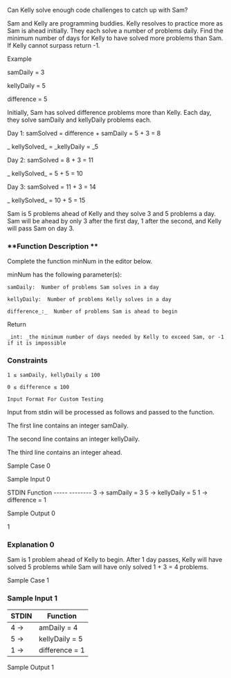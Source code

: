Can Kelly solve enough code challenges to catch up with Sam?

Sam and Kelly are programming buddies. Kelly resolves to practice more as Sam is ahead initially. They each solve a number of problems daily. Find the minimum number of days for Kelly to have solved more problems than Sam. If Kelly cannot surpass return -1.

Example

samDaily = 3

kellyDaily = 5

difference = 5

Initially, Sam has solved difference problems more than Kelly. Each day, they solve samDaily and kellyDaily problems each.

Day 1: samSolved = difference + samDaily = 5 + 3 = 8

_            kellySolved_ = _kellyDaily = _5

Day 2: samSolved = 8 + 3 = 11

_            kellySolved_ = 5 + 5 = 10

Day 3: samSolved = 11 + 3 = 14

_            kellySolved_ = 10 + 5 = 15

Sam is 5 problems ahead of Kelly and they solve 3 and 5 problems a day. Sam will be ahead by only 3 after the first day, 1 after the second, and Kelly will pass Sam on day 3.

### **Function Description **

Complete the function minNum in the editor below.

minNum has the following parameter(s):

    samDaily:  Number of problems Sam solves in a day
    
    kellyDaily:  Number of problems Kelly solves in a day
    
    difference_:_  Number of problems Sam is ahead to begin

Return

    _int: _the minimum number of days needed by Kelly to exceed Sam, or -1 if it is impossible

### Constraints

    1 ≤ samDaily, kellyDaily ≤ 100
    
    0 ≤ difference ≤ 100
    
    Input Format For Custom Testing

Input from stdin will be processed as follows and passed to the function.

The first line contains an integer samDaily.

The second line contains an integer kellyDaily.

The third line contains an integer ahead.

Sample Case 0

Sample Input 0

STDIN     Function -----     -------- 3    →    samDaily = 3 5    →    kellyDaily = 5 1    →    difference = 1

Sample Output 0

1

### Explanation 0

Sam is 1 problem ahead of Kelly to begin. After 1 day passes, Kelly will have solved 5 problems while Sam will have only solved 1 + 3 = 4 problems.

Sample Case 1

### Sample Input 1

| STDIN  | Function       |
| ------ | -------------- |
| 4    → | amDaily = 4    |
| 5  →   | kellyDaily = 5 |
| 1    → | difference = 1 |

Sample Output 1